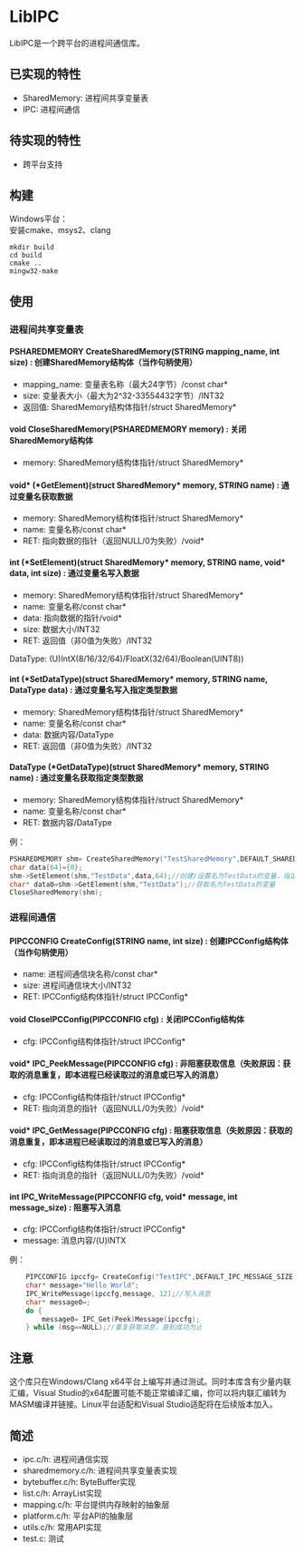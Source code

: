 # LibIPC

LibIPC是一个跨平台的进程间通信库。

## 已实现的特性
+ SharedMemory: 进程间共享变量表
+ IPC: 进程间通信

## 待实现的特性
+ 跨平台支持

## 构建
Windows平台：  
安装cmake、msys2、clang
```
mkdir build
cd build
cmake ..
mingw32-make
```

## 使用
### 进程间共享变量表
#### PSHAREDMEMORY CreateSharedMemory(STRING mapping_name, int size) : 创建SharedMemory结构体（当作句柄使用）
+ mapping_name: 变量表名称（最大24字节）/const char\*
+ size: 变量表大小（最大为2^32-33554432字节）/INT32
+ 返回值: SharedMemory结构体指针/struct SharedMemory\* 

#### void CloseSharedMemory(PSHAREDMEMORY memory) : 关闭SharedMemory结构体
+ memory: SharedMemory结构体指针/struct SharedMemory\* 

#### void* (\*GetElement)(struct SharedMemory\* memory, STRING name) : 通过变量名获取数据
+ memory: SharedMemory结构体指针/struct SharedMemory\* 
+ name: 变量名称/const char\*
+ RET: 指向数据的指针（返回NULL/0为失败）/void*

#### int (\*SetElement)(struct SharedMemory\* memory, STRING name, void\* data, int size) : 通过变量名写入数据
+ memory: SharedMemory结构体指针/struct SharedMemory\* 
+ name: 变量名称/const char\*
+ data: 指向数据的指针/void\*
+ size: 数据大小/INT32
+ RET: 返回值（非0值为失败）/INT32

DataType: (U)IntX(8/16/32/64)/FloatX(32/64)/Boolean(UINT8))

#### int (\*SetDataType)(struct SharedMemory\* memory, STRING name, DataType data) : 通过变量名写入指定类型数据
+ memory: SharedMemory结构体指针/struct SharedMemory\* 
+ name: 变量名称/const char\*
+ data: 数据内容/DataType
+ RET: 返回值（非0值为失败）/INT32

#### DataType (\*GetDataType)(struct SharedMemory\* memory, STRING name) : 通过变量名获取指定类型数据
+ memory: SharedMemory结构体指针/struct SharedMemory\* 
+ name: 变量名称/const char\*
+ RET: 数据内容/DataType

例：
```c
PSHAREDMEMORY shm= CreateSharedMemory("TestSharedMemory",DEFAULT_SHARED_MEMORY_SIZE);//DEFAULT_SHARED_MEMORY_SIZE默认为32KBytes
char data[64]={0};
shm->SetElement(shm,"TestData",data,64);//创建/设置名为TestData的变量，指定其大小为64并传入数据
char* data0=shm->GetElement(shm,"TestData");//获取名为TestData的变量
CloseSharedMemory(shm);
```

### 进程间通信
#### PIPCCONFIG CreateConfig(STRING name, int size) : 创建IPCConfig结构体（当作句柄使用）
+ name: 进程间通信块名称/const char*
+ size: 进程间通信块大小/INT32
+ RET: IPCConfig结构体指针/struct IPCConfig\* 

#### void CloseIPCConfig(PIPCCONFIG cfg) : 关闭IPCConfig结构体
+ cfg: IPCConfig结构体指针/struct IPCConfig\* 

#### void* IPC_PeekMessage(PIPCCONFIG cfg) : 非阻塞获取信息（失败原因：获取的消息重复，即本进程已经读取过的消息或已写入的消息）
+ cfg: IPCConfig结构体指针/struct IPCConfig\* 
+ RET: 指向消息的指针（返回NULL/0为失败）/void\*

#### void* IPC_GetMessage(PIPCCONFIG cfg) : 阻塞获取信息（失败原因：获取的消息重复，即本进程已经读取过的消息或已写入的消息）
+ cfg: IPCConfig结构体指针/struct IPCConfig\* 
+ RET: 指向消息的指针（返回NULL/0为失败）/void\*

#### int IPC_WriteMessage(PIPCCONFIG cfg, void\* message, int message_size) : 阻塞写入消息
+ cfg: IPCConfig结构体指针/struct IPCConfig\* 
+ message: 消息内容/(U)INTX

例：
```c
    PIPCCONFIG ipccfg= CreateConfig("TestIPC",DEFAULT_IPC_MESSAGE_SIZE);//DEFAULT_IPC_MESSAGE_SIZE默认为32Kbytes
    char* message="Hello World";
    IPC_WriteMessage(ipccfg,message, 12);//写入消息
    char* message0=;
    do {
        message0= IPC_Get(Peek)Message(ipccfg);
    } while (msg==NULL);//重复获取消息，直到成功为止

```
## 注意
这个库只在Windows/Clang x64平台上编写并通过测试。同时本库含有少量内联汇编，Visual Studio的x64配置可能不能正常编译汇编，你可以将内联汇编转为MASM编译并链接。Linux平台适配和Visual Studio适配将在后续版本加入。


## 简述
+ ipc.c/h: 进程间通信实现
+ sharedmemory.c/h: 进程间共享变量表实现
+ bytebuffer.c/h: ByteBuffer实现
+ list.c/h: ArrayList实现
+ mapping.c/h: 平台提供内存映射的抽象层
+ platform.c/h: 平台API的抽象层
+ utils.c/h: 常用API实现
+ test.c: 测试